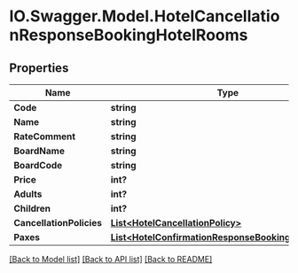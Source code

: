 # IO.Swagger.Model.HotelCancellationResponseBookingHotelRooms
## Properties

Name | Type | Description | Notes
------------ | ------------- | ------------- | -------------
**Code** | **string** |  | [optional] 
**Name** | **string** |  | [optional] 
**RateComment** | **string** |  | [optional] 
**BoardName** | **string** |  | [optional] 
**BoardCode** | **string** |  | [optional] 
**Price** | **int?** |  | [optional] 
**Adults** | **int?** |  | [optional] 
**Children** | **int?** |  | [optional] 
**CancellationPolicies** | [**List&lt;HotelCancellationPolicy&gt;**](HotelCancellationPolicy.md) |  | [optional] 
**Paxes** | [**List&lt;HotelConfirmationResponseBookingHotelPaxes&gt;**](HotelConfirmationResponseBookingHotelPaxes.md) |  | [optional] 

[[Back to Model list]](../README.md#documentation-for-models) [[Back to API list]](../README.md#documentation-for-api-endpoints) [[Back to README]](../README.md)

